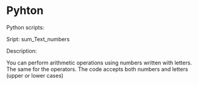 # Pyhton
Python scripts:

Sript: sum_Text_numbers

Description:

You can perform arithmetic operations using numbers written with letters.
The same for the operators. The code accepts both numbers and letters (upper or lower cases)
